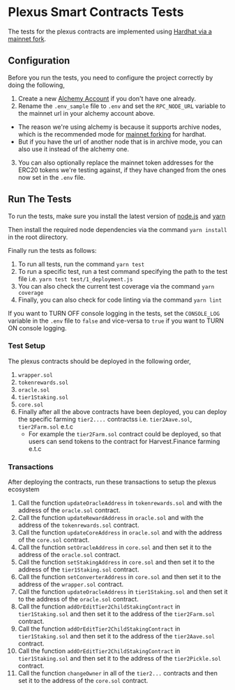 # Plexus Smart Contracts Tests

The tests for the plexus contracts are implemented using [Hardhat via a mainnet fork](https://hardhat.org/guides/mainnet-forking.html).

## Configuration

Before you run the tests, you need to configure the project correctly by doing the following,

1. Create a new [Alchemy Account](https://alchemyapi.io) if you don't have one already.
2. Rename the `.env_sample` file to `.env` and set the `RPC_NODE_URL` variable to the mainnet url in your alchemy account above.
- The reason we're using alchemy is because it supports archive nodes, which is the recommended mode for [mainnet forking](https://hardhat.org/guides/mainnet-forking.html#mainnet-forking) for hardhat.
- But if you have the url of another node that is in archive mode, you can also use it instead of the alchemy one.
3. You can also optionally replace the mainnet token addresses for the ERC20 tokens we're testing against, if they have changed from the ones now set in the `.env` file.

## Run The Tests

To run the tests, make sure you install the latest version of [node.js](https://nodejs.org/en/) and [yarn](https://yarnpkg.com/getting-started/install)

Then install the required node dependencies via the command `yarn install` in the root diirectory. 

Finally run the tests as follows:

1. To run all tests, run the command `yarn test`
2. To run a specific test, run a test command specifying the path to the test file i.e. `yarn test test/1_deployment.js`
3. You can also check the current test coverage via the command `yarn coverage`
4. Finally, you can also check for code linting via the command `yarn lint`

If you want to TURN OFF console logging in the tests, set the `CONSOLE_LOG` variable in the `.env` file to `false` and vice-versa to `true` if you want to TURN ON console logging.

### Test Setup

The plexus contracts should be deployed in the following order,

1. `wrapper.sol`
2. `tokenrewards.sol` 
3. `oracle.sol` 
4. `tier1Staking.sol` 
5. `core.sol` 
6. Finally after all the above contracts have been deployed, you can deploy the specific farming `tier2....` contractss i.e. `tier2Aave.sol`, `tier2Farm.sol` e.t.c
    - For example the `tier2Farm.sol` contract could be deployed, so that users can send tokens to the contract for Harvest.Finance farming e.t.c

### Transactions

After deploying the contracts, run these transactions to setup the plexus ecosystem

1. Call the function `updateOracleAddress` in `tokenrewards.sol` and with the address of the `oracle.sol` contract.
2. Call the function `updateRewardAddress` in `oracle.sol` and with the address of the `tokenrewards.sol` contract.
3. Call the function `updateCoreAddress` in `oracle.sol` and with the address of the `core.sol` contract.
4. Call the function `setOracleAddress` in `core.sol` and then set it to the address of the `oracle.sol` contract.
5. Call the function `setStakingAddress` in `core.sol` and then set it to the address of the `tier1Staking.sol` contract.
6. Call the function `setConverterAddress` in `core.sol` and then set it to the address of the `wrapper.sol` contract.
7. Call the function `updateOracleAddress` in `tier1Staking.sol` and then set it to the address of the `oracle.sol` contract.
8. Call the function `addOrEditTier2ChildStakingContract` in `tier1Staking.sol` and then set it to the address of the `tier2Farm.sol` contract.
9. Call the function `addOrEditTier2ChildStakingContract` in `tier1Staking.sol` and then set it to the address of the `tier2Aave.sol` contract.
10. Call the function `addOrEditTier2ChildStakingContract` in `tier1Staking.sol` and then set it to the address of the `tier2Pickle.sol` contract.
11. Call the function `changeOwner` in all of the `tier2...` contracts and then set it to the address of the `core.sol` contract.
